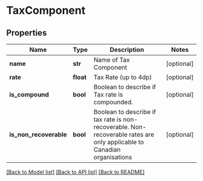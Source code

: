 # TaxComponent

## Properties
Name | Type | Description | Notes
------------ | ------------- | ------------- | -------------
**name** | **str** | Name of Tax Component | [optional] 
**rate** | **float** | Tax Rate (up to 4dp) | [optional] 
**is_compound** | **bool** | Boolean to describe if Tax rate is compounded. | [optional] 
**is_non_recoverable** | **bool** | Boolean to describe if tax rate is non-recoverable. Non-recoverable rates are only applicable to Canadian organisations | [optional] 

[[Back to Model list]](../README.md#documentation-for-models) [[Back to API list]](../README.md#documentation-for-api-endpoints) [[Back to README]](../README.md)



